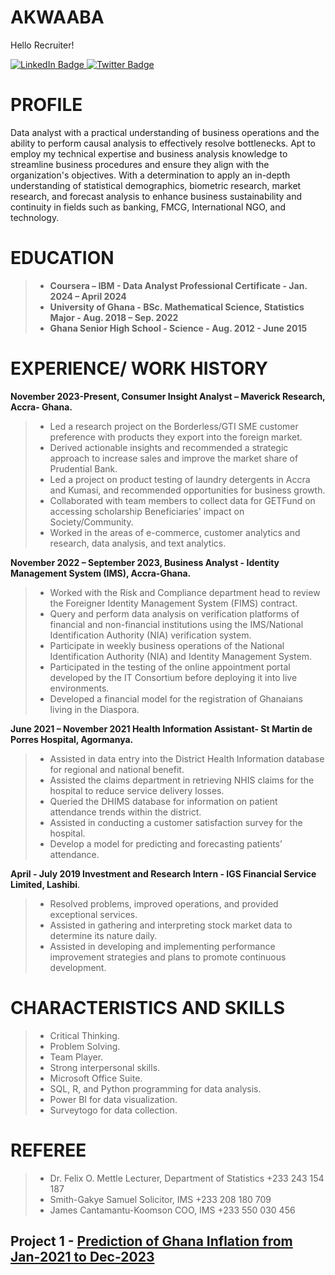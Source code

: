 # AKWAABA
Hello Recruiter!

<div id="badges">
  <a href="(https://www.linkedin.com/in/john-teye-lawer-b94184187/)">
    <img src="https://img.shields.io/badge/LinkedIn-blue?style=for-the-badge&logo=linkedin&logoColor=white" alt="LinkedIn Badge"/>
  </a>
  <a href="(https://twitter.com/John_Teye_Lawer)">
    <img src="https://img.shields.io/badge/Twitter-blue?style=for-the-badge&logo=twitter&logoColor=white" alt="Twitter Badge"/>
  </a>
</div>

# PROFILE
Data analyst with a practical understanding of business operations and the ability to perform causal analysis to effectively resolve bottlenecks. Apt to employ my technical expertise and business analysis knowledge to streamline business procedures and ensure they align with the organization's objectives. With a determination to apply an in-depth understanding of statistical demographics, biometric research, market research, and forecast analysis to enhance business sustainability and continuity in fields such as banking, FMCG, International NGO, and technology.

# EDUCATION      
  
> - **Coursera – IBM                   -          Data Analyst Professional Certificate            -    Jan. 2024 – April 2024**
> - **University of Ghana              -         BSc. Mathematical Science, Statistics Major      -     Aug. 2018 – Sep. 2022**   
> - **Ghana Senior High School         -        Science                                          -     Aug. 2012 - June 2015**      
   
# EXPERIENCE/ WORK HISTORY      
  
**November 2023-Present, Consumer Insight Analyst – Maverick Research, Accra- Ghana.**

> - Led a research project on the Borderless/GTI SME customer preference with products they export into the foreign market. 
> - Derived actionable insights and recommended a strategic approach to increase sales and improve the market share of Prudential Bank. 
> - Led a project on product testing of laundry detergents in Accra and Kumasi, and recommended opportunities for business growth.
> - Collaborated with team members to collect data for GETFund on accessing scholarship Beneficiaries' impact on Society/Community. 
> - Worked in the areas of e-commerce, customer analytics and research, data analysis, and text analytics.

**November 2022 – September 2023, Business Analyst - Identity Management System (IMS), Accra-Ghana.** 

> - Worked with the Risk and Compliance department head to review the Foreigner Identity Management System (FIMS) contract.   
> - Query and perform data analysis on verification platforms of financial and non-financial institutions using the IMS/National Identification Authority (NIA) verification system.      
> - Participate in weekly business operations of the National Identification Authority (NIA) and Identity Management System.      
> - Participated in the testing of the online appointment portal developed by the IT Consortium before deploying it into live environments.  
> - Developed a financial model for the registration of Ghanaians living in the Diaspora.    
        
**June 2021 – November 2021   Health Information Assistant- St Martin de Porres Hospital, Agormanya.**     

> - Assisted in data entry into the District Health Information database for regional and national benefit.      
> - Assisted the claims department in retrieving NHIS claims for the hospital to reduce service delivery losses.   
> - Queried the DHIMS database for information on patient attendance trends within the district.     
> - Assisted in conducting a customer satisfaction survey for the hospital.       
> - Develop a model for predicting and forecasting patients’ attendance.
         
**April - July 2019 Investment and Research Intern - IGS Financial Service Limited, Lashibi**. 

> - Resolved problems, improved operations, and provided exceptional services.      
> - Assisted in gathering and interpreting stock market data to determine its nature daily.      
> - Assisted in developing and implementing performance improvement strategies and plans to promote continuous development.   
      
# CHARACTERISTICS AND SKILLS  
       
> - Critical Thinking.      
> - Problem Solving.      
> - Team Player.
> - Strong interpersonal skills. 
> - Microsoft Office Suite.        
> - SQL, R, and Python programming for data analysis.    
> - Power BI for data visualization. 
> - Surveytogo for data collection. 

# REFEREE
   
> - Dr. Felix O. Mettle                       Lecturer, Department of Statistics                    +233 243 154 187 
> - Smith-Gakye Samuel                        Solicitor, IMS                                        +233 208 180 709      
> - James Cantamantu-Koomson                  COO, IMS                                              +233 550 030 456
 


## Project 1 - [Prediction of Ghana Inflation from Jan-2021 to Dec-2023](https://github.com/Admin-John/Statistics_Dev/blob/main/SN%20%26%20TIME%20SERIES%20INFLATION%20FORECAST%20.py)
